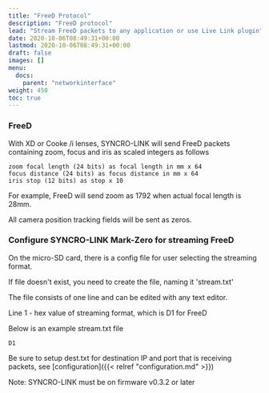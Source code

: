 ```yaml
---
title: "FreeD Protocol"
description: "FreeD protocol"
lead: "Stream FreeD packets to any application or use Live Link plugin"
date: 2020-10-06T08:49:31+00:00
lastmod: 2020-10-06T08:49:31+00:00
draft: false
images: []
menu:
  docs:
    parent: "networkinterface"
weight: 450
toc: true
---
```


### FreeD

With XD or Cooke /i lenses, SYNCRO-LINK will send FreeD packets containing zoom, focus and iris as scaled integers as follows

    zoom focal length (24 bits) as focal length in mm x 64
    focus distance (24 bits) as focus distance in mm x 64
    iris stop (12 bits) as stop x 10

For example, FreeD will send zoom as 1792 when actual focal length is 28mm.

All camera position tracking fields will be sent as zeros.

### Configure SYNCRO-LINK Mark-Zero for streaming FreeD

On the micro-SD card, there is a config file for user selecting the streaming format.

If file doesn't exist, you need to create the file, naming it 'stream.txt'

The file consists of one line and can be edited with any text editor.

Line 1 - hex value of streaming format, which is D1 for FreeD

Below is an example stream.txt file

    D1

Be sure to setup dest.txt for destination IP and port that is receiving packets, see  [configuration]({{< relref "configuration.md" >}})

Note: SYNCRO-LINK must be on firmware v0.3.2 or later
